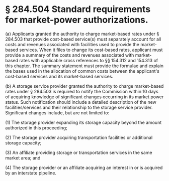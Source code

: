 # § 284.504   Standard requirements for market-power authorizations.

(a) Applicants granted the authority to charge market-based rates under § 284.503 that provide cost-based service(s) must separately account for all costs and revenues associated with facilities used to provide the market-based services. When it files to change its cost-based rates, applicant must provide a summary of the costs and revenues associated with market-based rates with applicable cross references to §§ 154.312 and 154.313 of this chapter. The summary statement must provide the formulae and explain the bases used in the allocation of common costs between the applicant's cost-based services and its market-based services.


(b) A storage service provider granted the authority to charge market-based rates under § 284.503 is required to notify the Commission within 10 days of acquiring knowledge of significant changes occurring in its market power status. Such notification should include a detailed description of the new facilities/services and their relationship to the storage service provider. Significant changes include, but are not limited to:


(1) The storage provider expanding its storage capacity beyond the amount authorized in this proceeding;


(2) The storage provider acquiring transportation facilities or additional storage capacity;


(3) An affiliate providing storage or transportation services in the same market area; and


(4) The storage provider or an affiliate acquiring an interest in or is acquired by an interstate pipeline.




